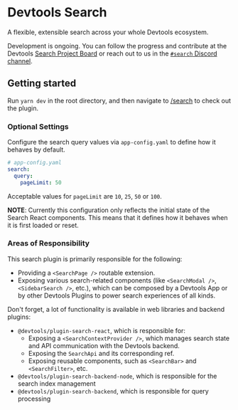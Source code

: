 # Devtools Search

A flexible, extensible search across your whole Devtools ecosystem.

Development is ongoing. You can follow the progress and contribute at the Devtools [Search Project Board](https://github.com/khulnasoft/devtools/projects/6) or reach out to us in the [`#search` Discord channel](https://discord.com/channels/687207715902193673/770283289327566848).

## Getting started

Run `yarn dev` in the root directory, and then navigate to [/search](http://localhost:3000/search) to check out the plugin.

### Optional Settings

Configure the search query values via `app-config.yaml` to define how it behaves by default.

```yaml
# app-config.yaml
search:
  query:
    pageLimit: 50
```

Acceptable values for `pageLimit` are `10`, `25`, `50` or `100`.

**NOTE**: Currently this configuration only reflects the initial state of the Search React components. This means that
it defines how it behaves when it is first loaded or reset.

### Areas of Responsibility

This search plugin is primarily responsible for the following:

- Providing a `<SearchPage />` routable extension.
- Exposing various search-related components (like `<SearchModal />`,
  `<SidebarSearch />`, etc.), which can be composed by a Devtools App or by
  other Devtools Plugins to power search experiences of all kinds.

Don't forget, a lot of functionality is available in web libraries and backend plugins:

- `@devtools/plugin-search-react`, which is responsible for:
  - Exposing a `<SearchContextProvider />`, which manages search state and API
    communication with the Devtools backend.
  - Exposing the `SearchApi` and its corresponding ref.
  - Exposing reusable components, such as `<SearchBar>` and `<SearchFilter>`, etc.
- `@devtools/plugin-search-backend-node`, which is responsible for the search
  index management
- `@devtools/plugin-search-backend`, which is responsible for query processing
